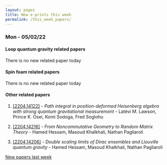 ```yaml
---
layout: pages
title: New e-prints this week
permalink: /this_week_papers/
---
```




### Mon - 05/02/22

#### Loop quantum gravity related papers

There is no new related paper today 

#### Spin foam related papers

There is no new related paper today 



#### Other related papers

1. [[2204.14122]](https://arxiv.org/abs/2204.14122) - *Path integral in position-deformed Heisenberg algebra with strong  quantum gravitational measurement* - Latévi M. Lawson, Prince K. Osei, Komi Sodoga, Fred Soglohu

1. [[2204.14216]](https://arxiv.org/abs/2204.14216) - *From Noncommutative Geometry to Random Matrix Theory* - Hamed Hessam, Masoud Khalkhali, Nathan Pagliaroli

1. [[2204.14206]](https://arxiv.org/abs/2204.14206) - *Double scaling limits of Dirac ensembles and Liouville quantum gravity* - Hamed Hessam, Masoud Khalkhali, Nathan Pagliaroli






[New papers last week]({{site.url}}/archived/weekly/pre-prints/2022/05/02/archived_weekly_papers.html)